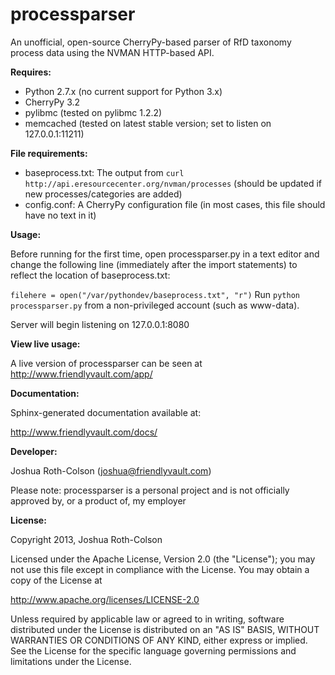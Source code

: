 processparser
=============

An unofficial, open-source CherryPy-based parser of RfD taxonomy process data using the NVMAN HTTP-based API.

**Requires:**

* Python 2.7.x (no current support for Python 3.x)
* CherryPy 3.2
* pylibmc (tested on pylibmc 1.2.2)
* memcached (tested on latest stable version; set to listen on 127.0.0.1:11211)

**File requirements:**

* baseprocess.txt: The output from `curl http://api.eresourcecenter.org/nvman/processes` (should be updated if new processes/categories are added)
* config.conf: A CherryPy configuration file (in most cases, this file should have no text in it)

**Usage:**

Before running for the first time, open processparser.py in a text editor and change the following line (immediately after the import statements)
 to reflect the location of baseprocess.txt:

`filehere = open("/var/pythondev/baseprocess.txt", "r")`
Run `python processparser.py` from a non-privileged account (such as www-data).

Server will begin listening on 127.0.0.1:8080

**View live usage:**

A live version of processparser can be seen at http://www.friendlyvault.com/app/

**Documentation:**

Sphinx-generated documentation available at:

http://www.friendlyvault.com/docs/

**Developer:**

Joshua Roth-Colson (joshua@friendlyvault.com)

Please note: processparser is a personal project and is not officially approved by, or a product of, my employer

**License:**

Copyright 2013, Joshua Roth-Colson

Licensed under the Apache License, Version 2.0 (the "License");
you may not use this file except in compliance with the License.
You may obtain a copy of the License at

http://www.apache.org/licenses/LICENSE-2.0

Unless required by applicable law or agreed to in writing, software
distributed under the License is distributed on an "AS IS" BASIS,
WITHOUT WARRANTIES OR CONDITIONS OF ANY KIND, either express or implied.
See the License for the specific language governing permissions and
limitations under the License.
